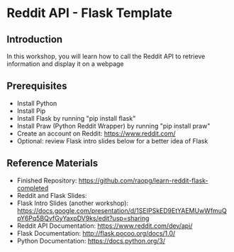 # Reddit API - Flask Template

## Introduction
In this workshop, you will learn how to call the Reddit API to retrieve information and display it on a webpage

## Prerequisites
- Install Python
- Install Pip
- Install Flask by running "pip install flask"
- Install Praw (Python Reddit Wrapper) by running "pip install praw"
- Create an account on Reddit: https://www.reddit.com/
- Optional: review Flask intro slides below for a better idea of Flask

## Reference Materials
- Finished Repository: https://github.com/raopg/learn-reddit-flask-completed
- Reddit and Flask Slides: <INSERT WHEN FINISHED> 
- Flask Intro Slides (another workshop): https://docs.google.com/presentation/d/1SEIPSkED9EtYAEMUwWfmuQpY6Pq5BQvfGyYaxpDV9ks/edit?usp=sharing
- Reddit API Documentation: https://www.reddit.com/dev/api/ 
- Flask Documentation: http://flask.pocoo.org/docs/1.0/
- Python Documentation: https://docs.python.org/3/
